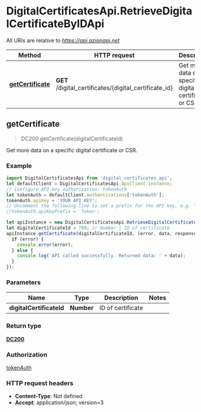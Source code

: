 # DigitalCertificatesApi.RetrieveDigitalCertificateByIDApi

All URIs are relative to *https://api.azionapi.net*

Method | HTTP request | Description
------------- | ------------- | -------------
[**getCertificate**](RetrieveDigitalCertificateByIDApi.md#getCertificate) | **GET** /digital_certificates/{digital_certificate_id} | Get more data on a specific digital certificate or CSR.



## getCertificate

> DC200 getCertificate(digitalCertificateId)

Get more data on a specific digital certificate or CSR.

### Example

```javascript
import DigitalCertificatesApi from 'digital_certificates_api';
let defaultClient = DigitalCertificatesApi.ApiClient.instance;
// Configure API key authorization: tokenAuth
let tokenAuth = defaultClient.authentications['tokenAuth'];
tokenAuth.apiKey = 'YOUR API KEY';
// Uncomment the following line to set a prefix for the API key, e.g. "Token" (defaults to null)
//tokenAuth.apiKeyPrefix = 'Token';

let apiInstance = new DigitalCertificatesApi.RetrieveDigitalCertificateByIDApi();
let digitalCertificateId = 789; // Number | ID of certificate
apiInstance.getCertificate(digitalCertificateId, (error, data, response) => {
  if (error) {
    console.error(error);
  } else {
    console.log('API called successfully. Returned data: ' + data);
  }
});
```

### Parameters


Name | Type | Description  | Notes
------------- | ------------- | ------------- | -------------
 **digitalCertificateId** | **Number**| ID of certificate | 

### Return type

[**DC200**](DC200.md)

### Authorization

[tokenAuth](../README.md#tokenAuth)

### HTTP request headers

- **Content-Type**: Not defined
- **Accept**: application/json; version=3

